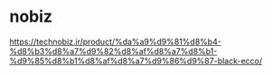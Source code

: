 # nobiz
https://technobiz.ir/product/%da%a9%d9%81%d8%b4-%d8%b3%d8%a7%d9%82%d8%af%d8%a7%d8%b1-%d9%85%d8%b1%d8%af%d8%a7%d9%86%d9%87-black-ecco/
